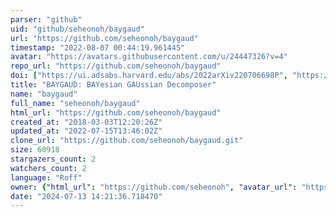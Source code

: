 ```yaml
---
parser: "github"
uid: "github/seheonoh/baygaud"
url: "https://github.com/seheonoh/baygaud"
timestamp: "2022-08-07 00:44:19.961445"
avatar: "https://avatars.githubusercontent.com/u/24447326?v=4"
repo_url: "https://github.com/seheonoh/baygaud"
doi: ["https://ui.adsabs.harvard.edu/abs/2022arXiv220706698P", "https://ui.adsabs.harvard.edu/abs/2019MNRAS.485.5021O", "https://ui.adsabs.harvard.edu/abs/2022ascl.soft07021O/abstract"]
title: "BAYGAUD: BAYesian GAUssian Decomposer"
name: "baygaud"
full_name: "seheonoh/baygaud"
html_url: "https://github.com/seheonoh/baygaud"
created_at: "2018-03-03T12:20:26Z"
updated_at: "2022-07-15T13:46:02Z"
clone_url: "https://github.com/seheonoh/baygaud.git"
size: 60918
stargazers_count: 2
watchers_count: 2
language: "Roff"
owner: {"html_url": "https://github.com/seheonoh", "avatar_url": "https://avatars.githubusercontent.com/u/24447326?v=4", "login": "seheonoh", "type": "User"}
date: "2024-07-13 14:21:36.718470"
---
```

